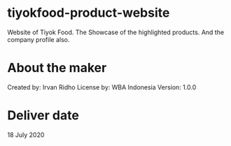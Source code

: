 # tiyokfood-product-website
Website of Tiyok Food. The Showcase of the highlighted products. And the company profile also.

# About the maker
Created by: Irvan Ridho
License by: WBA Indonesia
Version: 1.0.0

# Deliver date
18 July 2020

